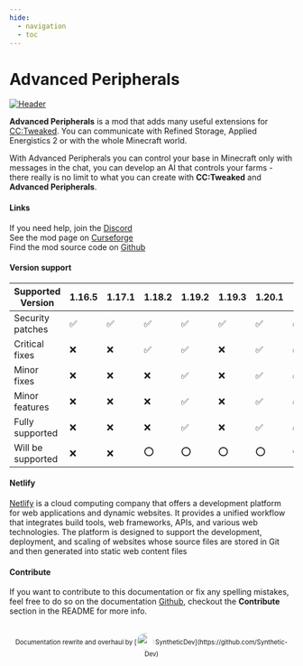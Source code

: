 ```yaml
---
hide:
  - navigation
  - toc
---
```


# Advanced Peripherals

[![Header](https://www.bisecthosting.com/images/CF/Advanced_Peripherals/BH_AP_Header.png)](https://www.curseforge.com/minecraft/mc-mods/advanced-peripherals)

**Advanced Peripherals** is a mod that adds many useful extensions for [CC:Tweaked](https://tweaked.cc).
You can communicate with Refined Storage, Applied Energistics 2 or with the whole Minecraft world.

With Advanced Peripherals you can control your base in Minecraft only with messages in the chat, you can develop an AI that controls your farms - there really is no limit to what you can create with **CC:Tweaked** and **Advanced Peripherals**.

#### Links

<b class="si si-discord"></b> If you need help, join the [Discord](https://discord.intelligence-modding.de/)  
<b class="si si-curseforge"></b> See the mod page on [Curseforge](https://www.curseforge.com/minecraft/mc-mods/advanced-peripherals)  
<b class="si si-github"></b> Find the mod source code on [Github](https://github.com/SirEndii/AdvancedPeripherals)  

#### Version support

| Supported Version | 1.16.5             | 1.17.1             | 1.18.2             | 1.19.2             | 1.19.3             | 1.20.1             | 1.20.4             | 1.21.1             |
|-------------------|--------------------|--------------------|--------------------|--------------------|--------------------|--------------------|--------------------|--------------------|
| Security patches  | :white_check_mark: | :white_check_mark: | :white_check_mark: | :white_check_mark: | :white_check_mark: | :white_check_mark: | :white_check_mark: | :white_check_mark: |
| Critical fixes    | :x:                | :x:                | :white_check_mark: | :white_check_mark: | :x:                | :white_check_mark: | :white_check_mark: | :white_check_mark: |
| Minor fixes       | :x:                | :x:                | :x:                | :white_check_mark: | :x:                | :white_check_mark: | :white_check_mark: | :white_check_mark: |
| Minor features    | :x:                | :x:                | :x:                | :white_check_mark: | :x:                | :white_check_mark: | :white_check_mark: | :white_check_mark: |
| Fully supported   | :x:                | :x:                | :x:                | :white_check_mark: | :x:                | :white_check_mark: | :white_check_mark: | :white_check_mark: |
| Will be supported | :x:                | :x:                | :o:                | :o:                | :o:                | :o:                | :o:                | :o:                |


#### Netlify

[Netlify](https://www.netlify.com) is a cloud computing company that offers a development platform for web applications and dynamic websites. It provides a unified workflow that integrates build tools, web frameworks, APIs, and various web technologies. The platform is designed to support the development, deployment, and scaling of websites whose source files are stored in Git and then generated into static web content files

#### Contribute

If you want to contribute to this documentation or fix any spelling mistakes, feel free to do so on the documentation [<i class="si si-github" style="font-size:1rem;"></i> Github](https://github.com/Seniorendi/Advanced-Peripherals-Documentation), checkout the **Contribute** section in the README for more info.

<br>
<center style="font-size:0.7rem;">
Documentation rewrite and overhaul by [<img alt="" src="https://avatars.githubusercontent.com/u/35655841" width="30" height="30" style="border-radius:1000px;vertical-align:-10px;"> SyntheticDev](https://github.com/Synthetic-Dev) 
</center>